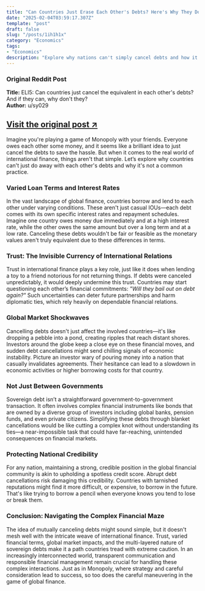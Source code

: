 ```yaml
---
title: "Can Countries Just Erase Each Other's Debts? Here's Why They Don't"
date: "2025-02-04T03:59:17.307Z"
template: "post"
draft: false
slug: "/posts/1ih1h1x"
category: "Economics"
tags:
- "Economics"
description: "Explore why nations can't simply cancel debts and how it affects global trust and finance."
---
```

### Original Reddit Post

**Title:** ELI5: Can countries just cancel the equivalent in each other's debts? And if they can, why don't they?  
**Author:** u/sy029  

[Visit the original post ↗️](https://www.reddit.com/r/explainlikeimfive/comments/1ih1h1x)
---

Imagine you're playing a game of Monopoly with your friends. Everyone owes each other some money, and it seems like a brilliant idea to just cancel the debts to save the hassle. But when it comes to the real world of international finance, things aren't that simple. Let’s explore why countries can't just do away with each other's debts and why it's not a common practice.

### Varied Loan Terms and Interest Rates

In the vast landscape of global finance, countries borrow and lend to each other under varying conditions. These aren't just casual IOUs—each debt comes with its own specific interest rates and repayment schedules. Imagine one country owes money due immediately and at a high interest rate, while the other owes the same amount but over a long term and at a low rate. Canceling these debts wouldn't be fair or feasible as the monetary values aren't truly equivalent due to these differences in terms.

### Trust: The Invisible Currency of International Relations

Trust in international finance plays a key role, just like it does when lending a toy to a friend notorious for not returning things. If debts were canceled unpredictably, it would deeply undermine this trust. Countries may start questioning each other’s financial commitments: *"Will they bail out on debt again?"* Such uncertainties can deter future partnerships and harm diplomatic ties, which rely heavily on dependable financial relations.

### Global Market Shockwaves

Cancelling debts doesn't just affect the involved countries—it's like dropping a pebble into a pond, creating ripples that reach distant shores. Investors around the globe keep a close eye on these financial moves, and sudden debt cancellations might send chilling signals of economic instability. Picture an investor wary of pouring money into a nation that casually invalidates agreements. Their hesitance can lead to a slowdown in economic activities or higher borrowing costs for that country.

### Not Just Between Governments

Sovereign debt isn’t a straightforward government-to-government transaction. It often involves complex financial instruments like bonds that are owned by a diverse group of investors including global banks, pension funds, and even private citizens. Simplifying these debts through blanket cancellations would be like cutting a complex knot without understanding its ties—a near-impossible task that could have far-reaching, unintended consequences on financial markets.

### Protecting National Credibility

For any nation, maintaining a strong, credible position in the global financial community is akin to upholding a spotless credit score. Abrupt debt cancellations risk damaging this credibility. Countries with tarnished reputations might find it more difficult, or expensive, to borrow in the future. That's like trying to borrow a pencil when everyone knows you tend to lose or break them.

### Conclusion: Navigating the Complex Financial Maze

The idea of mutually canceling debts might sound simple, but it doesn't mesh well with the intricate weave of international finance. Trust, varied financial terms, global market impacts, and the multi-layered nature of sovereign debts make it a path countries tread with extreme caution. In an increasingly interconnected world, transparent communication and responsible financial management remain crucial for handling these complex interactions. Just as in Monopoly, where strategy and careful consideration lead to success, so too does the careful maneuvering in the game of global finance.